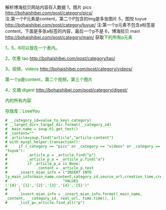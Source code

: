 解析博海拾贝网站内容存入数据
1，图片 pics  http://bohaishibei.com/post/category/pics/   
注;第一个P元素是content，第二个P包含的img是多张图片
5，图悦 tuyue  http://bohaishibei.com/post/category/tuyue/
注:第一个p元素不包含a标签是content，下面是多张a标签的内容，最后一个p不是
6，博海拾贝 main   http://bohaishibei.com/post/category/main/
获取<font color="green">下的所有p元素

1，5，6可以放在一个表内。

2，优惠 tao   http://bohaishibei.com/post/category/tao/

3，视频，videos   http://bohaishibei.com/post/category/videos/

第一个p是content，第二个视频，第三个图片

4，文摘 digest  http://bohaishibei.com/post/category/digest/
<article class="article-content">内的所有内容


存放库：LoseYou

        
    # __category_id=value_to_key(_category)
    # __target_dir=_target_dir.format(__category_id)
    # _main_name = soup.h1.get_text()
    # _content=""
    # _article=soup.find("article","article-content")
    # with mysql_helper.transaction():
    #     if (_category == "pics" or _category == "videos" or _category == "tuyue"):
    #         _article_p = _article.find("p")
    #         _article_p_a = _article_p.find("a")
    #         if _article_p_a is None:
    #             _content = _article_p.text
    #     _insert_mian_info = ("INSERT INTO ly_main_info(main_name,content,category_id,source_url,creation_time,creator_user_id)"
    #                         "VALUES ('{0}','{1}','{2}','{3}','{4}','{5}')"
    #     )
    #     _insert_mian_info = _insert_mian_info.format(_main_name, _content, __category_id, real_url, time.time(), 1)
    #     _list_p=_article.find_all("p")